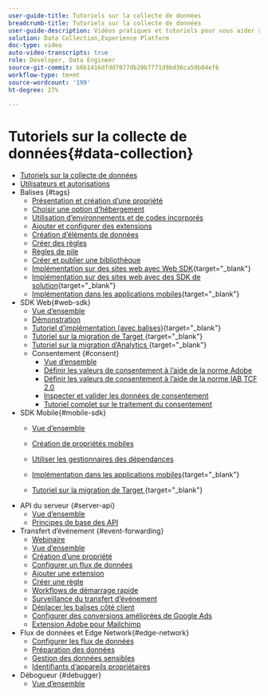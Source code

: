 ```yaml
---
user-guide-title: Tutoriels sur la collecte de données
breadcrumb-title: Tutoriels sur la collecte de données
user-guide-description: Vidéos pratiques et tutoriels pour vous aider à utiliser efficacement la collecte de données dans Experience Platform.
solution: Data Collection,Experience Platform
doc-type: video
auto-video-transcripts: true
role: Developer, Data Engineer
source-git-commit: b6b1416dfdd7077db20b7771d9bd36ca59b84ef6
workflow-type: tm+mt
source-wordcount: '199'
ht-degree: 27%

---
```



# Tutoriels sur la collecte de données{#data-collection}

+ [Tutoriels sur la collecte de données](overview.md)
+ [Utilisateurs et autorisations](admin/users-and-permissions.md)
+ Balises {#tags}
   + [Présentation et création d’une propriété](tags/create-a-property.md)
   + [Choisir une option d’hébergement](tags/choose-a-hosting-option.md)
   + [Utilisation d’environnements et de codes incorporés](tags/use-environments-and-embed-codes.md)
   + [Ajouter et configurer des extensions](tags/add-and-configure-extensions.md)
   + [Création d’éléments de données](tags/create-data-elements.md)
   + [Créer des règles](tags/build-rules.md)
   + [Règles de pile](tags/stack-rules.md)
   + [Créer et publier une bibliothèque](tags/build-and-publish-a-library.md)
   + [Implémentation sur des sites web avec Web SDK](https://experienceleague.adobe.com/fr/docs/platform-learn/implement-web-sdk/overview){target="_blank"}
   + [Implémentation sur des sites web avec des SDK de solution](https://experienceleague.adobe.com/docs/platform-learn/implement-in-websites/overview.html?lang=fr){target="_blank"}
   + [Implémentation dans les applications mobiles](https://experienceleague.adobe.com/en/docs/platform-learn/implement-mobile-sdk/overview){target="_blank"}
+ SDK Web{#web-sdk}
   + [Vue d’ensemble](web-sdk/overview.md)
   + [Démonstration](web-sdk/demo.md)
   + [Tutoriel d’implémentation (avec balises)](https://experienceleague.adobe.com/fr/docs/platform-learn/implement-web-sdk/overview){target="_blank"}
   + [ Tutoriel sur la migration de Target ](https://experienceleague.adobe.com/en/docs/platform-learn/migrate-target-to-websdk/introduction){target="_blank"}
   + [ Tutoriel sur la migration d’Analytics ](https://experienceleague.adobe.com/fr/docs/platform-learn/migrate-analytics-to-websdk/migration-to-websdk-overview){target="_blank"}
   + Consentement {#consent}
      + [Vue d’ensemble](web-sdk/consent/overview.md)
      + [Définir les valeurs de consentement à l’aide de la norme Adobe](web-sdk/consent/set-consent-adobe.md)
      + [Définir les valeurs de consentement à l’aide de la norme IAB TCF 2.0](web-sdk/consent/set-consent-iab.md)
      + [Inspecter et valider les données de consentement](web-sdk/consent/inspect.md)
      + [Tutoriel complet sur le traitement du consentement](web-sdk/consent/tutorial.md)
+ SDK Mobile{#mobile-sdk}
   + [Vue d’ensemble](mobile-sdk/overview.md)
   + [Création de propriétés mobiles](mobile-sdk/create-mobile-properties.md)
   + [Utiliser les gestionnaires des dépendances](mobile-sdk/use-dependency-managers.md)
   + [Implémentation dans les applications mobiles](https://experienceleague.adobe.com/en/docs/platform-learn/implement-mobile-sdk/overview){target="_blank"}

   + [ Tutoriel sur la migration de Target ](https://experienceleague.adobe.com/en/docs/platform-learn/migrate-target-to-mobile-sdk-decisioning/overview){target="_blank"}
+ API du serveur {#server-api}
   + [Vue d’ensemble](server-api/overview.md)
   + [Principes de base des API](server-api/introduction.md)
+ Transfert d’événement {#event-forwarding}
   + [Webinaire](event-forwarding/webinar.md)
   + [Vue d’ensemble](event-forwarding/overview.md)
   + [Création d’une propriété](event-forwarding/create-a-property.md)
   + [Configurer un flux de données](event-forwarding/set-up-a-datastream.md)
   + [Ajouter une extension](event-forwarding/add-an-extension.md)
   + [Créer une règle](event-forwarding/create-a-rule.md)
   + [Workflows de démarrage rapide](event-forwarding/quick-start-workflows.md)
   + [Surveillance du transfert d’événement](event-forwarding/monitor.md)
   + [Déplacer les balises côté client](event-forwarding/consider-moving-tags.md)
   + [Configurer des conversions améliorées de Google Ads](event-forwarding/set-up-google-ads-enhanced-conversions.md)
   + [Extension Adobe pour Mailchimp](event-forwarding/adobe-extension-for-mailchimp.md)
+ Flux de données et Edge Network{#edge-network}
   + [Configurer les flux de données](edge/configure-datastreams.md)
   + [Préparation des données](edge/data-prep.md)
   + [Gestion des données sensibles](edge/manage-sensitive-data-in-datastreams.md)
   + [Identifiants d’appareils propriétaires](edge/generate-first-party-device-ids.md)
+ Débogueur {#debugger}
   + [Vue d’ensemble](debugger/overview.md)

